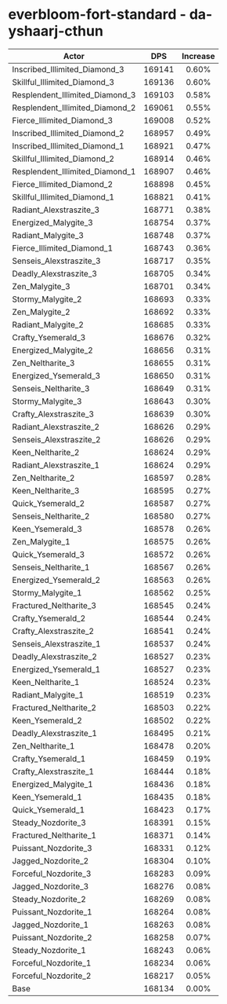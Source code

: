 # everbloom-fort-standard - da-yshaarj-cthun
| Actor | DPS | Increase |
|---|:---:|:---:|
|Inscribed_Illimited_Diamond_3|169141|0.60%|
|Skillful_Illimited_Diamond_3|169136|0.60%|
|Resplendent_Illimited_Diamond_3|169103|0.58%|
|Resplendent_Illimited_Diamond_2|169061|0.55%|
|Fierce_Illimited_Diamond_3|169008|0.52%|
|Inscribed_Illimited_Diamond_2|168957|0.49%|
|Inscribed_Illimited_Diamond_1|168921|0.47%|
|Skillful_Illimited_Diamond_2|168914|0.46%|
|Resplendent_Illimited_Diamond_1|168907|0.46%|
|Fierce_Illimited_Diamond_2|168898|0.45%|
|Skillful_Illimited_Diamond_1|168821|0.41%|
|Radiant_Alexstraszite_3|168771|0.38%|
|Energized_Malygite_3|168754|0.37%|
|Radiant_Malygite_3|168748|0.37%|
|Fierce_Illimited_Diamond_1|168743|0.36%|
|Senseis_Alexstraszite_3|168717|0.35%|
|Deadly_Alexstraszite_3|168705|0.34%|
|Zen_Malygite_3|168701|0.34%|
|Stormy_Malygite_2|168693|0.33%|
|Zen_Malygite_2|168692|0.33%|
|Radiant_Malygite_2|168685|0.33%|
|Crafty_Ysemerald_3|168676|0.32%|
|Energized_Malygite_2|168656|0.31%|
|Zen_Neltharite_3|168655|0.31%|
|Energized_Ysemerald_3|168650|0.31%|
|Senseis_Neltharite_3|168649|0.31%|
|Stormy_Malygite_3|168643|0.30%|
|Crafty_Alexstraszite_3|168639|0.30%|
|Radiant_Alexstraszite_2|168626|0.29%|
|Senseis_Alexstraszite_2|168626|0.29%|
|Keen_Neltharite_2|168624|0.29%|
|Radiant_Alexstraszite_1|168624|0.29%|
|Zen_Neltharite_2|168597|0.28%|
|Keen_Neltharite_3|168595|0.27%|
|Quick_Ysemerald_2|168587|0.27%|
|Senseis_Neltharite_2|168580|0.27%|
|Keen_Ysemerald_3|168578|0.26%|
|Zen_Malygite_1|168575|0.26%|
|Quick_Ysemerald_3|168572|0.26%|
|Senseis_Neltharite_1|168567|0.26%|
|Energized_Ysemerald_2|168563|0.26%|
|Stormy_Malygite_1|168562|0.25%|
|Fractured_Neltharite_3|168545|0.24%|
|Crafty_Ysemerald_2|168544|0.24%|
|Crafty_Alexstraszite_2|168541|0.24%|
|Senseis_Alexstraszite_1|168537|0.24%|
|Deadly_Alexstraszite_2|168527|0.23%|
|Energized_Ysemerald_1|168527|0.23%|
|Keen_Neltharite_1|168524|0.23%|
|Radiant_Malygite_1|168519|0.23%|
|Fractured_Neltharite_2|168503|0.22%|
|Keen_Ysemerald_2|168502|0.22%|
|Deadly_Alexstraszite_1|168495|0.21%|
|Zen_Neltharite_1|168478|0.20%|
|Crafty_Ysemerald_1|168459|0.19%|
|Crafty_Alexstraszite_1|168444|0.18%|
|Energized_Malygite_1|168436|0.18%|
|Keen_Ysemerald_1|168435|0.18%|
|Quick_Ysemerald_1|168423|0.17%|
|Steady_Nozdorite_3|168391|0.15%|
|Fractured_Neltharite_1|168371|0.14%|
|Puissant_Nozdorite_3|168331|0.12%|
|Jagged_Nozdorite_2|168304|0.10%|
|Forceful_Nozdorite_3|168283|0.09%|
|Jagged_Nozdorite_3|168276|0.08%|
|Steady_Nozdorite_2|168269|0.08%|
|Puissant_Nozdorite_1|168264|0.08%|
|Jagged_Nozdorite_1|168263|0.08%|
|Puissant_Nozdorite_2|168258|0.07%|
|Steady_Nozdorite_1|168243|0.06%|
|Forceful_Nozdorite_1|168234|0.06%|
|Forceful_Nozdorite_2|168217|0.05%|
|Base|168134|0.00%|
